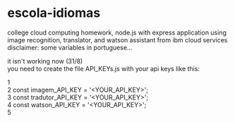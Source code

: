 # escola-idiomas
college cloud computing homework, node.js with express application using image recognition, translator, and watson assistant from ibm cloud services
disclaimer: some variables in portuguese...

it isn't working now (31/8)  
you need to create the file API_KEYs.js with your api keys like this:

1  
2 const imagem_API_KEY = '<YOUR_API_KEY>';  
3 const tradutor_API_KEY = '<YOUR_API_KEY>';  
4 const watson_API_KEY = '<YOUR_API_KEY>';  
5  
